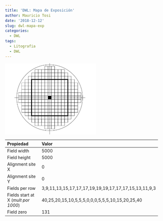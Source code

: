 ```yaml
---
title: 'DWL: Mapa de Exposición'
author: Mauricio Tosi
date: '2018-12-12'
slug: dwl-mapa-exp
categories:
  - DWL
tags:
  - Litografia
  - DWL
---
```


<img src="/images/recetas/mapexp.png" width="300"/>

| Propiedad                           | Valor                                                 |
|:------------------------------------|:------------------------------------------------------|
| Field width                         |	5000                                                  |
| Field height                        | 5000                                                  |
| Alignment site X                    |	0                                                     |
| Alignment site Y                    |	0                                                     |
| Fields per row                      |	3,9,11,13,15,17,17,17,19,19,19,17,17,17,15,13,11,9,3  |
| Fields start at X (*mult por 1000*) |	40,25,20,15,10,5,5,5,0,0,0,5,5,5,10,15,20,25,40       |
| Field zero                          |	131                                                   |
